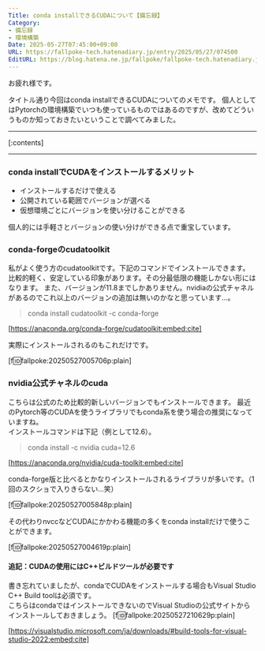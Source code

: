 ```yaml
---
Title: conda installできるCUDAについて【備忘録】
Category:
- 備忘録
- 環境構築
Date: 2025-05-27T07:45:00+09:00
URL: https://fallpoke-tech.hatenadiary.jp/entry/2025/05/27/074500
EditURL: https://blog.hatena.ne.jp/fallpoke/fallpoke-tech.hatenadiary.jp/atom/entry/6802418398445148100
---
```


お疲れ様です。

タイトル通り今回はconda installできるCUDAについてのメモです。
個人としてはPytorchの環境構築でいつも使っているものではあるのですが、改めてどういうものか知っておきたいということで調べてみました。


<hr>

[:contents]

<hr>

### conda installでCUDAをインストールするメリット  

- インストールするだけで使える  
- 公開されている範囲でバージョンが選べる
- 仮想環境ごとにバージョンを使い分けることができる

個人的には手軽さとバージョンの使い分けができる点で重宝しています。

### conda-forgeのcudatoolkit  
私がよく使う方のcudatoolkitです。下記のコマンドでインストールできます。
比較的軽く、安定している印象があります。その分最低限の機能しかない形にはなります。
また、バージョンが11.8までしかありません。nvidiaの公式チャネルがあるのでこれ以上のバージョンの追加は無いのかなと思っています…。

> conda install cudatoolkit -c conda-forge

[https://anaconda.org/conda-forge/cudatoolkit:embed:cite]

実際にインストールされるのもこれだけです。

[f:id:fallpoke:20250527005706p:plain]

### nvidia公式チャネルのcuda
こちらは公式のため比較的新しいバージョンでもインストールできます。
最近のPytorch等のCUDAを使うライブラリでもconda系を使う場合の推奨になっていますね。  
インストールコマンドは下記（例として12.6）。

> conda install -c nvidia cuda=12.6

[https://anaconda.org/nvidia/cuda-toolkit:embed:cite]

conda-forge版と比べるとかなりインストールされるライブラリが多いです。（1回のスクショで入りきらない…笑）  

[f:id:fallpoke:20250527005848p:plain]

その代わりnvccなどCUDAにかかわる機能の多くをconda installだけで使うことができます。

[f:id:fallpoke:20250527004619p:plain]


#### 追記：CUDAの使用にはC++ビルドツールが必要です  
書き忘れていましたが、condaでCUDAをインストールする場合もVisual Studio C++ Build toolは必須です。  
こちらはcondaではインストールできないのでVisual Studioの公式サイトからインストールしておきましょう。
[f:id:fallpoke:20250527210629p:plain]

[https://visualstudio.microsoft.com/ja/downloads/#build-tools-for-visual-studio-2022:embed:cite]

